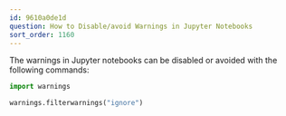 ```yaml
---
id: 9610a0de1d
question: How to Disable/avoid Warnings in Jupyter Notebooks
sort_order: 1160
---
```


The warnings in Jupyter notebooks can be disabled or avoided with the following commands:

```python
import warnings

warnings.filterwarnings("ignore")
```